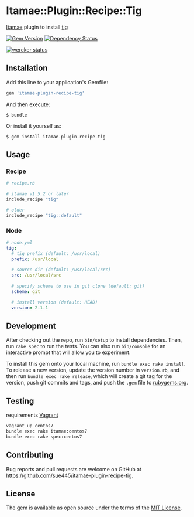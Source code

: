 # Itamae::Plugin::Recipe::Tig

[Itamae](https://github.com/itamae-kitchen/itamae) plugin to install [tig](https://github.com/jonas/tig)

[![Gem Version](https://badge.fury.io/rb/itamae-plugin-recipe-tig.svg)](https://badge.fury.io/rb/itamae-plugin-recipe-tig)
[![Dependency Status](https://gemnasium.com/sue445/itamae-plugin-recipe-tig.svg)](https://gemnasium.com/sue445/itamae-plugin-recipe-tig)

[![wercker status](https://app.wercker.com/status/c59024592cbde003c22281c34332be02/m "wercker status")](https://app.wercker.com/project/bykey/c59024592cbde003c22281c34332be02)

## Installation

Add this line to your application's Gemfile:

```ruby
gem 'itamae-plugin-recipe-tig'
```

And then execute:

    $ bundle

Or install it yourself as:

    $ gem install itamae-plugin-recipe-tig

## Usage

### Recipe
```ruby
# recipe.rb

# itamae v1.5.2 or later
include_recipe "tig"

# older
include_recipe "tig::default"
```

### Node
```yml
# node.yml
tig:
  # tig prefix (default: /usr/local)
  prefix: /usr/local
  
  # source dir (default: /usr/local/src)
  src: /usr/local/src
  
  # specify scheme to use in git clone (default: git)
  scheme: git

  # install version (default: HEAD)
  version: 2.1.1
```

## Development

After checking out the repo, run `bin/setup` to install dependencies. Then, run `rake spec` to run the tests. You can also run `bin/console` for an interactive prompt that will allow you to experiment.

To install this gem onto your local machine, run `bundle exec rake install`. To release a new version, update the version number in `version.rb`, and then run `bundle exec rake release`, which will create a git tag for the version, push git commits and tags, and push the `.gem` file to [rubygems.org](https://rubygems.org).

## Testing
requirements [Vagrant](https://www.vagrantup.com/)

```sh
vagrant up centos7
bundle exec rake itamae:centos7
bundle exec rake spec:centos7
```

## Contributing

Bug reports and pull requests are welcome on GitHub at https://github.com/sue445/itamae-plugin-recipe-tig.


## License

The gem is available as open source under the terms of the [MIT License](http://opensource.org/licenses/MIT).

